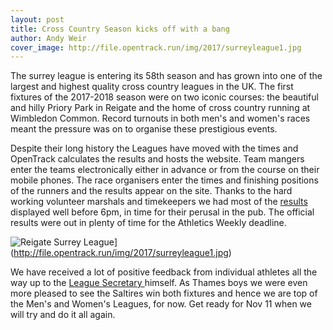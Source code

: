 ```yaml
---
layout: post
title: Cross Country Season kicks off with a bang
author: Andy Weir
cover_image: http://file.opentrack.run/img/2017/surreyleague1.jpg
---
```


The surrey league is entering its 58th season and has grown into one of the largest and highest quality cross country leagues in the UK. The first fixtures of the 2017-2018 season were on two iconic courses: the beautiful and hilly Priory Park in Reigate and the home of cross country running at Wimbledon Common. Record turnouts in both men's and women's races meant the pressure was on to organise these prestigious events.

Despite their long history the Leagues have moved with the times and OpenTrack calculates the results and hosts the website. Team mangers enter the teams electronically either in advance or from the course on their mobile phones. The race organisers enter the times and finishing positions of the runners and the results appear on the site. Thanks to the hard working volunteer marshals and timekeepers we had most of the <a href="https://surreyleague.org/"> results </a> displayed well before 6pm, in time for their perusal in the pub. The official results were out in plenty of time for the Athletics Weekly deadline. 

![Reigate Surrey League](http://file.opentrack.run/img/2017/surreyleague1)](http://file.opentrack.run/img/2017/surreyleague1.jpg)

We have received a lot of positive feedback from individual athletes all the way up to the <a href="https://www.facebook.com/SurreyCrossCountryLeague/"> League Secretary </a> himself. As Thames boys we were even more pleased to see the Saltires win both fixtures and hence we are top of the Men's and Women's Leagues, for now. Get ready for Nov 11 when we will try and do it all again.
